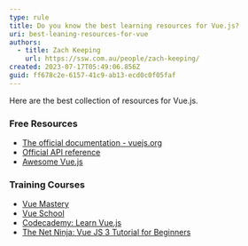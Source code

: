 ```yaml
---
type: rule
title: Do you know the best learning resources for Vue.js?
uri: best-leaning-resources-for-vue
authors:
  - title: Zach Keeping
    url: https://ssw.com.au/people/zach-keeping/
created: 2023-07-17T05:49:06.856Z
guid: ff678c2e-6157-41c9-ab13-ecd0c0f05faf
---
```

Here are the best collection of resources for Vue.js.
<!--endintro-->

### Free Resources

* [The official documentation - vuejs.org](http://vuejs.org/guide/)
* [Official API reference](https://vuejs.org/api/)
* [Awesome Vue.js](https://awesome-vue.js.org)

### Training Courses

* [Vue Mastery](https://www.vuemastery.com)
* [Vue School](https://vueschool.io)
* [Codecademy: Learn Vue.js](https://www.codecademy.com/learn/learn-vue-js)
* [The Net Ninja: Vue JS 3 Tutorial for Beginners](https://www.youtube.com/playlist?list=PL4cUxeGkcC9hYYGbV60Vq3IXYNfDk8At1)
